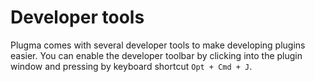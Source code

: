 # Developer tools

Plugma comes with several developer tools to make developing plugins easier. You can enable the developer toolbar by clicking into the plugin window and pressing by keyboard shortcut `Opt + Cmd + J`.
